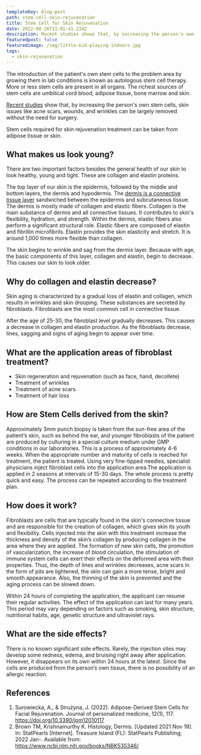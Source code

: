 ```yaml
---
templateKey: blog-post
path: stem-cell-skin-rejuvenation
title: Stem Cell for Skin Rejuvenation
date: 2022-08-26T11:01:41.234Z
description: Recent studies shows that, by increasing the person's own stem cells, skin issues like acne scars, wounds, and wrinkles can be largely removed without the need for surgery. Fibroblasts are cells that are responsible for the creation of collagen, which gives skin its youth and flexibility.
featuredpost: false
featuredimage: /img/little-kid-playing-indoors.jpg
tags:
  - skin-rejuvenation
---
```



The introduction of the patient's own stem cells to the problem area by growing them in lab conditions is known as autologous stem cell therapy. More or less stem cells are present in all organs. The richest sources of stem cells are umbilical cord blood, adipose tissue, bone marrow and skin.

[Recent studies](https://www.ncbi.nlm.nih.gov/pmc/articles/PMC8781097/) show that, by increasing the person's own stem cells, skin issues like acne scars, wounds, and wrinkles can be largely removed without the need for surgery.

Stem cells required for skin rejuvenation treatment can be taken from adipose tissue or skin.

## **What makes us look young?**

There are two important factors besides the general health of our skin to look healthy, young and tight. These are collagen and elastin proteins.

The top layer of our skin is the epidermis, followed by the middle and bottom layers, the dermis and hypodermis. The [dermis is a connective tissue layer](https://www.ncbi.nlm.nih.gov/books/NBK535346/#:~:text=The%20dermis%20is%20a%20connective,%2C%20hair%20follicles%2C%20and%20glands.) sandwiched between the epidermis and subcutaneous tissue. The dermis is mostly made of collagen and elastic fibers. Collagen is the main substance of dermis and all connective tissues. It contributes to skin's flexibility, hydration, and strength. Within the dermis, elastic fibers also perform a significant structural role. Elastic fibers are composed of elastin and fibrillin microfibrils. Elastin provides the skin elasticity and stretch. It is around 1,000 times more flexible than collagen.

The skin begins to wrinkle and sag from the dermis layer. Because with age, the basic components of this layer, collagen and elastin, begin to decrease. This causes our skin to look older.

## **Why do collagen and elastin decrease?**

Skin aging is characterized by a gradual loss of elastin and collagen, which results in wrinkles and skin drooping. These substances are secreted by fibroblasts. Fibroblasts are the most common cell in connective tissue.

After the age of 25-30, the fibroblast level gradually decreases. This causes a decrease in collagen and elastin production. As the fibroblasts decrease, lines, sagging and signs of aging begin to appear over time.

## **What are the application areas of fibroblast treatment?**

* Skin regeneration and rejuvenation (such as face, hand, decollete) 
* Treatment of wrinkles 
* Treatment of acne scars 
* Treatment of hair loss

## **How are Stem Cells derived from the skin?**

Approximately 3mm punch biopsy is taken from the sun-free area of the patient’s skin, such as behind the ear, and younger fibroblasts of the patient are produced by culturing in a special culture medium under GMP conditions in our laboratories. This is a process of approximately 4-6 weeks. When the appropriate number and maturity of cells is reached for treatment, the patient is treated. Using very fine-tipped needles, specialist physicians inject fibroblast cells into the application area.The application is applied in 2 seasons at intervals of 15-30 days. The whole process is pretty quick and easy. The process can be repeated according to the treatment plan.

## **How does it work?**

Fibroblasts are cells that are typically found in the skin's connective tissue and are responsible for the creation of collagen, which gives skin its youth and flexibility. Cells injected into the skin with this treatment increase the thickness and density of the skin’s collagen by producing collagen in the area where they are applied. The formation of new skin cells, the promotion of vascularization, the increase of blood circulation, the stimulation of immune system cells can exert their effects on the deformed area with their properties. Thus, the depth of lines and wrinkles decreases, acne scars in the form of pits are lightened, the skin can gain a more tense, bright and smooth appearance. Also, the thinning of the skin is prevented and the aging process can be slowed down. 

Within 24 hours of completing the application, the applicant can resume their regular activities. The effect of the application can last for many years. This period may vary depending on factors such as smoking, skin structure, nutritional habits, age, genetic structure and ultraviolet rays.

## **What are the side effects?**

There is no known significant side effects. Rarely, the injection sites may develop some redness, edema, and bruising right away after application. However, it disappears on its own within 24 hours at the latest. Since the cells are produced from the person’s own tissue, there is no possibility of an allergic reaction.

## References

1. Surowiecka, A., & Strużyna, J. (2022). Adipose-Derived Stem Cells for Facial Rejuvenation. Journal of personalized medicine, 12(1), 117. <https://doi.org/10.3390/jpm12010117>
2. Brown TM, Krishnamurthy K. Histology, Dermis. [Updated 2021 Nov 19]. In: StatPearls [Internet]. Treasure Island (FL): StatPearls Publishing; 2022 Jan-. Available from: <https://www.ncbi.nlm.nih.gov/books/NBK535346/>


